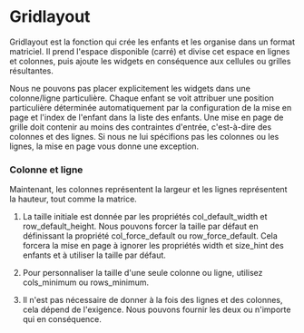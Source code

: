 # Gridlayout

Gridlayout est la fonction qui crée les enfants et les organise dans un format matriciel. Il prend l'espace disponible (carré) et divise cet espace en lignes et colonnes, puis ajoute les widgets en conséquence aux cellules ou grilles résultantes.

Nous ne pouvons pas placer explicitement les widgets dans une colonne/ligne particulière. Chaque enfant se voit attribuer une position particulière déterminée automatiquement par la configuration de la mise en page et l'index de l'enfant dans la liste des enfants. Une mise en page de grille doit contenir au moins des contraintes d'entrée, c'est-à-dire des colonnes et des lignes. Si nous ne lui spécifions pas les colonnes ou les lignes, la mise en page vous donne une exception. 

### Colonne et ligne 
Maintenant, les colonnes représentent la largeur et les lignes représentent la hauteur, tout comme la matrice. 

1. La taille initiale est donnée par les propriétés col_default_width et row_default_height. Nous pouvons forcer la taille par défaut en définissant la propriété col_force_default ou row_force_default. Cela forcera la mise en page à ignorer les propriétés width et size_hint des enfants et à utiliser la taille par défaut.

2. Pour personnaliser la taille d'une seule colonne ou ligne, utilisez cols_minimum ou rows_minimum.

3. Il n'est pas nécessaire de donner à la fois des lignes et des colonnes, cela dépend de l'exigence. Nous pouvons fournir les deux ou n'importe qui en conséquence.
